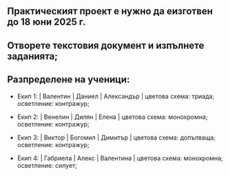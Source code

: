 ## Практическият проект е нужно да еизготвен до 18 юни 2025 г.
## Отворете текстовия документ и изпълнете заданията;
## Разпределене на ученици:
- Екип 1:
| Валентин | Даниел | Александър |
цветова схема: триада;
осветление: контражур;

- Екип 2:
| Венелин | Дилян | Елена |
цветова схема: монохромна;
осветление: контражур;

- Екип 3:
| Виктор | Богомил | Димитър |
цветова схема: допълваща;
осветление: контражур;

- Екип 4:
| Габриела | Алекс | Валентина |
цветова схема: монохромна;
осветление: силует;